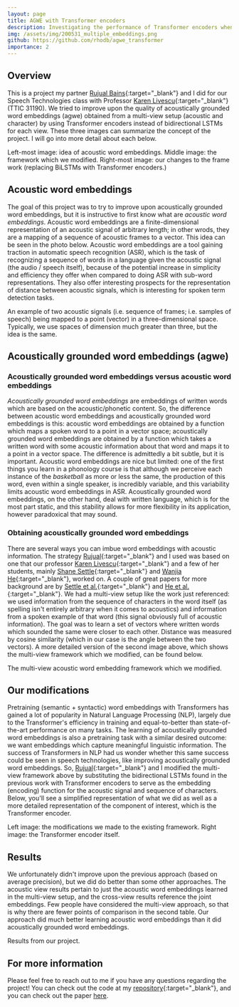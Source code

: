 ```yaml
---
layout: page
title: AGWE with Transformer encoders
description: Investigating the performance of Transformer encoders when learning acoustically grounded word embeddings (AGWE) from an acoustic signal and a character string for that signal.
img: /assets/img/200531_multiple_embeddings.png
github: https://github.com/rhodb/agwe_transformer
importance: 2
---
```


## Overview

This is a project my partner [Rujual Bains](https://stat.uchicago.edu/people/profile/rujual-singh-bains/){:target="\_blank"} and I did for our Speech Technologies class with Professor [Karen Livescu](https://ttic.uchicago.edu/~klivescu/){:target="\_blank"} (TTIC 31190). We tried to improve upon the quality of acoustically grounded word embeddings (agwe) obtained from a multi-view setup (acoustic and character) by using Transformer encoders instead of bidirectional LSTMs for each view. These three images can summarize the concept of the project. I will go into more detail about each below.

<div class="row">
    <div class="col-sm mt-3 mt-md-0">
        <img class="img-fluid rounded z-depth-1" src="{{ '/assets/img/200531_multiple_embeddings.png' | relative_url }}" alt="" title="example image"/>
    </div>
    <div class="col-sm mt-3 mt-md-0">
        <img class="img-fluid rounded z-depth-1" src="{{ '/assets/img/200531_multiview.png' | relative_url }}" alt="" title="example image"/>
    </div>
    <div class="col-sm mt-3 mt-md-0">
        <img class="img-fluid rounded z-depth-1" src="{{ '/assets/img/200531_multiview_transformer.png' | relative_url }}" alt="" title="example image"/>
    </div>
</div>
<div class="caption">
    Left-most image: idea of acoustic word embeddings. Middle image: the framework which we modified. Right-most image: our changes to the frame work (replacing BiLSTMs with Transformer encoders.)
</div>


## Acoustic word embeddings

The goal of this project was to try to improve upon acoustically grounded word embeddings, but it is instructive to first know what are *acoustic word embeddings*. Acoustic word embeddings are a finite-dimensional representation of an acoustic signal of arbitrary length; in other wrods, they are a mapping of a sequence of acoustic frames to a vector. This idea can be seen in the photo below. Acoustic word embeddings are a tool gaining traction in automatic speech recognition (ASR), which is the task of recognizing a sequence of words in a language given the acoustic signal (the audio / speech itself), because of the potential increase in simplicity and efficiency they offer when compared to doing ASR with sub-word representations. They also offer interesting prospects for the representation of distance between acoustic signals, which is interesting for spoken term detection tasks. 


<div class="row justify-content-md-center">
        <img class="img-fluid rounded z-depth-1" src="{{ '/assets/img/200531_multiple_embeddings.png' | relative_url }}" alt="" title="example image"/>
</div>
<div class="caption">
    An example of two acoustic signals (i.e. sequence of frames; i.e. samples of speech) being mapped to a point (vector) in a three-dimensional space. Typically, we use spaces of dimension much greater than three, but the idea is the same.
</div>


## Acoustically grounded word embeddings (agwe)

### Acoustically grounded word embeddings versus acoustic word embeddings

*Acoustically grounded word embeddings* are embeddings of written words which are based on the acoustic/phonetic content. So, the difference between acoustic word embeddings and acoustically grounded word embeddings is this: acoustic word embeddings are obtained by a function which maps a spoken word to a point in a vector space; acoustically grounded word embeddings are obtained by a function which takes a written word with some acoustic information about that word and maps it to a point in a vector space. The difference is admittedly a bit subtle, but it is important. Acoustic word embeddings are nice but limited: one of the first things you learn in a phonology course is that although we perceive each instance of the *basketball* as more or less the same, the production of this word, even within a single speaker, is incredibly variable, and this variability limits acoustic word embeddings in ASR. Acoustically grounded word embeddings, on the other hand, deal with written language, which is for the most part static, and this stability allows for more flexibility in its application, however paradoxical that may sound.

### Obtaining acoustically grounded word embeddings

There are several ways you can imbue word embeddings with acoustic information. The strategy [Rujual](https://stat.uchicago.edu/people/profile/rujual-singh-bains/){:target="\_blank"} and I used was based on one that our professor [Karen Livescu](https://ttic.uchicago.edu/~klivescu/){:target="\_blank"} and a few of her students, mainly [Shane Settle](https://github.com/shane-settle){:target="\_blank"} and [Wanjia He](https://www.linkedin.com/in/wanjia-he-435004a5){:target="\_blank"}, worked on. A couple of great papers for more background are by [Settle et al.](https://arxiv.org/pdf/1903.12306.pdf){:target="\_blank"} and [He et al.](https://arxiv.org/pdf/1611.04496.pdf){:target="\_blank"}. We had a multi-view setup like the work just referenced: we used information from the sequence of characters in the word itself (as spelling isn't entirely arbitrary when it comes to acoustics) and information from a spoken example of that word (this signal obviously full of acoustic information). The goal was to learn a set of vectors where written words which sounded the same were closer to each other. Distance was measured by cosine similarity (which in our case is the angle between the two vectors). A more detailed version of the second image above, which shows the multi-view framework which we modified, can be found below.


<div class="row justify-content-md-center">
        <img class="img-fluid rounded z-depth-1" src="{{ '/assets/img/200531_multiview_setup.png' | relative_url }}" alt="" title="example image"/>
</div>
<div class="caption">
    The multi-view acoustic word embedding framework which we modified.
</div>


## Our modifications

Pretraining (semantic + syntactic) word embeddings with Transformers has gained a lot of popularity in Natural Language Processing (NLP), largely due to the Transformer's efficiency in training and equal-to-better than state-of-the-art performance on many tasks. The learning of acoustically grounded word embeddings is also a pretraining task with a similar desired outcome: we want embeddings which capture meaningful linguistic information. The success of Transformers in NLP had us wonder whether this same success could be seen in speech technologies, like improving acoustically grounded word embeddings. So, [Rujual](https://stat.uchicago.edu/people/profile/rujual-singh-bains/){:target="\_blank"} and I modified the multi-view framework above by substituting the bidirectional LSTMs found in the previous work with Transformer encoders to serve as the embedding (encoding) function for the acoustic signal and sequence of characters. Below, you'll see a simplified representation of what we did as well as a more detailed representation of the component of interest, which is the Transformer encoder.

<div class="row justify-content-sm-center">
    <div class="col-sm-8 mt-3 mt-md-0">
        <img class="img-fluid rounded z-depth-1" src="{{ '/assets/img/200531_multiview_transformer.png' | relative_url }}" alt="" title="example image"/>
    </div>
    <div class="col-sm-4 mt-3 mt-md-0">
        <img class="img-fluid rounded z-depth-1" src="{{ '/assets/img/transformer5.JPG' | relative_url }}" alt="" title="example image"/>
    </div>
</div>
<div class="caption">
    Left image: the modifications we made to the existing framework. Right image: the Transformer encoder itself.
</div>


## Results

We unfortunately didn't improve upon the previous approach (based on average precision), but we did do better than some other approaches. The acoustic view results pertain to just the acoustic word embeddings learned in the multi-view setup, and the cross-view results reference the joint embeddings. Few people have considered the multi-view approach, so that is why there are fewer points of comparison in the second table. Our approach did much better learning acoustic word embeddings than it did acoustically grounded word embeddings.

<div class="row justify-content-lg-center">
        <img class="img-fluid rounded z-depth-1" src="{{ '/assets/img/210107_multiview-transformer-encoder-results.png' | relative_url }}" alt="" title="example image"/>
</div>
<div class="caption">
    Results from our project.
</div>



## For more information

Please feel free to reach out to me if you have any questions regarding the project! You can check out the code at my [repository](https://github.com/rhodb/agwe_transformer){:target="\_blank"}, and you can check out the paper <a href= "{{ '/assets/pdf/200612_finalreport_multiview_transformer_encoder.pdf' | relative_url }}">here</a>.
